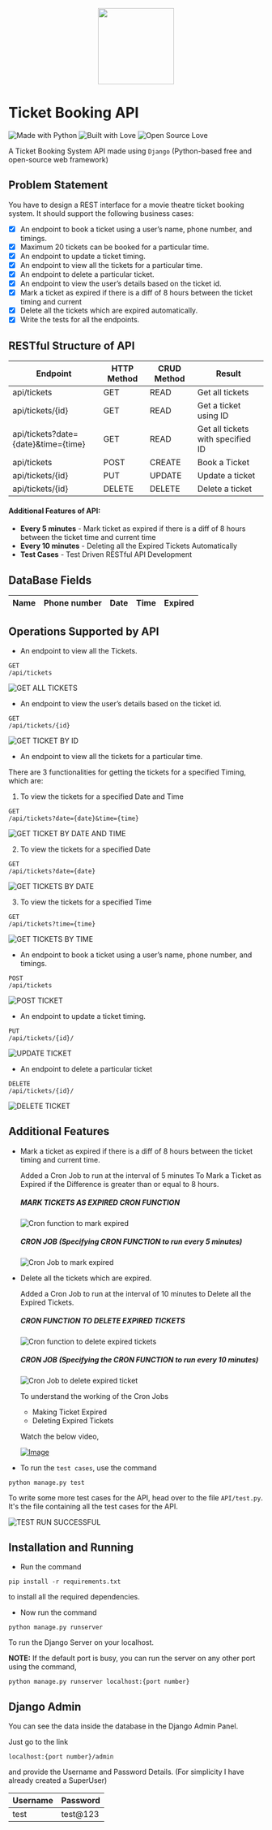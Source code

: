 <div align="center">
<p>
  <img src="./images/api.png" width="150">
</p>
</div>

# Ticket Booking API
![Made with Python](https://img.shields.io/badge/Made%20with-Python-blueviolet?style=for-the-badge&logo=python)   ![Built with Love](https://img.shields.io/badge/Built%20With-%E2%99%A5-critical?style=for-the-badge&logo=ko-fi) ![Open Source Love](https://img.shields.io/badge/Open%20Source-%E2%99%A5-red?style=for-the-badge&logo=open-source-initiative)

A Ticket Booking System API made using `Django` (Python-based free and open-source web framework)

## Problem Statement

You have to design a REST interface for a movie theatre ticket booking system. It should support the following business cases:

- [x] An endpoint to book a ticket using a user’s name, phone number, and timings.
- [x] Maximum 20 tickets can be booked for a particular time.
- [x] An endpoint to update a ticket timing.
- [x] An endpoint to view all the tickets for a particular time.
- [x] An endpoint to delete a particular ticket.
- [x] An endpoint to view the user’s details based on the ticket id.
- [x] Mark a ticket as expired if there is a diff of 8 hours between the ticket timing and current
- [x] Delete all the tickets which are expired automatically.
- [x] Write the tests for all the endpoints.

## RESTful Structure of API

| Endpoint  |      HTTP Method      |  CRUD Method |  Result  |
|----------|-------------|------|-------|
| api/tickets |  GET | READ |   Get all tickets   |
| api/tickets/{id} |    GET   |   READ | Get a ticket using ID |
| api/tickets?date={date}&time={time} | GET |    READ |    Get all tickets with specified ID    |
| api/tickets | POST  | CREATE  | Book a Ticket |
| api/tickets/{id} | PUT | UPDATE  | Update a ticket |
| api/tickets/{id} | DELETE  | DELETE | Delete a ticket |

#### Additional Features of API:

- **Every 5 minutes** - Mark ticket as expired if there is a diff of 8 hours between the ticket time and current time
- **Every 10 minutes** - Deleting all the Expired Tickets Automatically
- **Test Cases** - Test Driven RESTful API Development


## DataBase Fields

| Name  | Phone number  | Date  | Time  | Expired |
|-------|---------------|-------|-------|---------|

## Operations Supported by API

- An endpoint to view all the Tickets.

```
GET
/api/tickets
```

![GET ALL TICKETS](https://github.com/sharma-kunal/Ticket-Booking-System/blob/master/images/Get1.png)

- An endpoint to view the user’s details based on the ticket id.

```
GET
/api/tickets/{id}
```

![GET TICKET BY ID](https://github.com/sharma-kunal/Ticket-Booking-System/blob/master/images/Get2.png)

- An endpoint to view all the tickets for a particular time.

There are 3 functionalities for getting the tickets for a specified Timing, which are:

1. To view the tickets for a specified Date and Time

```
GET
/api/tickets?date={date}&time={time}
```

![GET TICKET BY DATE AND TIME](https://github.com/sharma-kunal/Ticket-Booking-System/blob/master/images/Get3_date&time.png)

2. To view the tickets for a specified Date

```
GET
/api/tickets?date={date}
```

![GET TICKETS BY DATE](https://github.com/sharma-kunal/Ticket-Booking-System/blob/master/images/Get3_date.png)

3. To view the tickets for a specified Time

```
GET
/api/tickets?time={time}
```

![GET TICKETS BY TIME](https://github.com/sharma-kunal/Ticket-Booking-System/blob/master/images/Get3_time.png)

- An endpoint to book a ticket using a user’s name, phone number, and timings.

```
POST
/api/tickets
```

![POST TICKET](https://github.com/sharma-kunal/Ticket-Booking-System/blob/master/images/Post.png)

- An endpoint to update a ticket timing.

```
PUT
/api/tickets/{id}/
```

![UPDATE TICKET](https://github.com/sharma-kunal/Ticket-Booking-System/blob/master/images/Put.png)

- An endpoint to delete a particular ticket

```
DELETE
/api/tickets/{id}/
```

![DELETE TICKET](https://github.com/sharma-kunal/Ticket-Booking-System/blob/master/images/Delete.png)

## Additional Features

- Mark a ticket as expired if there is a diff of 8 hours between the ticket timing and current time.

    Added a Cron Job to run at the interval of 5 minutes To Mark a Ticket as Expired if the Difference is greater than or equal to 8 hours.

    ##### MARK TICKETS AS EXPIRED CRON FUNCTION

    ![Cron function to mark expired](https://github.com/sharma-kunal/Ticket-Booking-System/blob/master/images/cron_function.png)

    ##### CRON JOB (Specifying CRON FUNCTION to run every 5 minutes)

    ![Cron Job to mark expired](https://github.com/sharma-kunal/Ticket-Booking-System/blob/master/images/cron_job_time.png)


- Delete all the tickets which are expired.

  Added a Cron Job to run at the interval of 10 minutes to Delete all the Expired Tickets.

  ##### CRON FUNCTION TO DELETE EXPIRED TICKETS

  ![Cron function to delete expired tickets](https://github.com/sharma-kunal/Ticket-Booking-System/blob/master/images/delete_cron_job.png)

  ##### CRON JOB (Specifying the CRON FUNCTION to run every 10 minutes)

  ![Cron Job to delete expired ticket](https://github.com/sharma-kunal/Ticket-Booking-System/blob/master/images/delete_cron_job_time.png)


  To understand the working of the Cron Jobs

  - Making Ticket Expired
  - Deleting Expired Tickets

  Watch the below video,

  [![Image](https://github.com/sharma-kunal/Ticket-Booking-System/blob/master/images/video_thumnail.jpg)](https://www.youtube.com/watch?v=MOvikDJyzAA&t=41s)

- To run the `test cases`, use the command

```
python manage.py test
```

To write some more test cases for the API, head over to the file `API/test.py`. It's the file containing all the test cases for the API.

![TEST RUN SUCCESSFUL](https://github.com/sharma-kunal/Ticket-Booking-System/blob/master/images/test_cases.png)


## Installation and Running

- Run the command

```
pip install -r requirements.txt
```

to install all the required dependencies.

- Now run the command

```
python manage.py runserver
```

To run the Django Server on your localhost.

**NOTE:** If the default port is busy, you can run the server on any other port using the command,

```
python manage.py runserver localhost:{port number}
```

## Django Admin

You can see the data inside the database in the Django Admin Panel.

Just go to the link

```
localhost:{port number}/admin
```

and provide the Username and Password Details. (For simplicity I have already created a SuperUser)

| Username  | Password |
|-------|--------|
| test  | test@123 |

